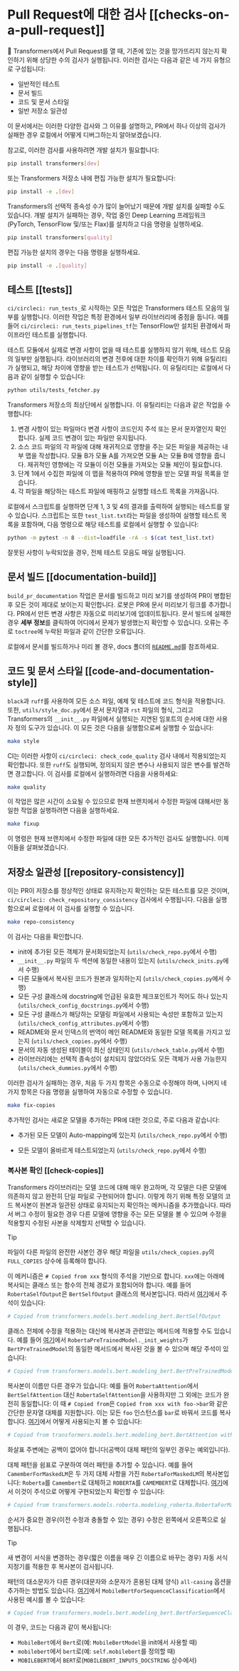 <!---
Copyright 2020 The HuggingFace Team. All rights reserved.

Licensed under the Apache License, Version 2.0 (the "License");
you may not use this file except in compliance with the License.
You may obtain a copy of the License at

    http://www.apache.org/licenses/LICENSE-2.0

Unless required by applicable law or agreed to in writing, software
distributed under the License is distributed on an "AS IS" BASIS,
WITHOUT WARRANTIES OR CONDITIONS OF ANY KIND, either express or implied.
See the License for the specific language governing permissions and
limitations under the License.

⚠️ Note that this file is in Markdown but contain specific syntax for our doc-builder (similar to MDX) that may not be
rendered properly in your Markdown viewer.

-->

# Pull Request에 대한 검사 [[checks-on-a-pull-request]]

🤗 Transformers에서 Pull Request를 열 때, 기존에 있는 것을 망가뜨리지 않는지 확인하기 위해 상당한 수의 검사가 실행됩니다. 이러한 검사는 다음과 같은 네 가지 유형으로 구성됩니다:
- 일반적인 테스트
- 문서 빌드
- 코드 및 문서 스타일
- 일반 저장소 일관성

이 문서에서는 이러한 다양한 검사와 그 이유를 설명하고, PR에서 하나 이상의 검사가 실패한 경우 로컬에서 어떻게 디버그하는지 알아보겠습니다.

참고로, 이러한 검사를 사용하려면 개발 설치가 필요합니다:

```bash
pip install transformers[dev]
```

또는 Transformers 저장소 내에 편집 가능한 설치가 필요합니다:

```bash
pip install -e .[dev]
```

Transformers의 선택적 종속성 수가 많이 늘어났기 때문에 개발 설치를 실패할 수도 있습니다. 개발 설치가 실패하는 경우, 작업 중인 Deep Learning 프레임워크 (PyTorch, TensorFlow 및/또는 Flax)를 설치하고 다음 명령을 실행하세요.

```bash
pip install transformers[quality]
```

편집 가능한 설치의 경우는 다음 명령을 실행하세요.

```bash
pip install -e .[quality]
```


## 테스트 [[tests]]

`ci/circleci: run_tests_`로 시작하는 모든 작업은 Transformers 테스트 모음의 일부를 실행합니다. 이러한 작업은 특정 환경에서 일부 라이브러리에 중점을 둡니다. 예를 들어 `ci/circleci: run_tests_pipelines_tf`는 TensorFlow만 설치된 환경에서 파이프라인 테스트를 실행합니다.

테스트 모듈에서 실제로 변경 사항이 없을 때 테스트를 실행하지 않기 위해, 테스트 모음의 일부만 실행됩니다. 라이브러리의 변경 전후에 대한 차이를 확인하기 위해 유틸리티가 실행되고, 해당 차이에 영향을 받는 테스트가 선택됩니다. 이 유틸리티는 로컬에서 다음과 같이 실행할 수 있습니다:

```bash
python utils/tests_fetcher.py
```

Transformers 저장소의 최상단에서 실행합니다. 이 유틸리티는 다음과 같은 작업을 수행합니다:

1. 변경 사항이 있는 파일마다 변경 사항이 코드인지 주석 또는 문서 문자열인지 확인합니다. 실제 코드 변경이 있는 파일만 유지됩니다.
2. 소스 코드 파일의 각 파일에 대해 재귀적으로 영향을 주는 모든 파일을 제공하는 내부 맵을 작성합니다. 모듈 B가 모듈 A를 가져오면 모듈 A는 모듈 B에 영향을 줍니다. 재귀적인 영향에는 각 모듈이 이전 모듈을 가져오는 모듈 체인이 필요합니다.
3. 단계 1에서 수집한 파일에 이 맵을 적용하여 PR에 영향을 받는 모델 파일 목록을 얻습니다.
4. 각 파일을 해당하는 테스트 파일에 매핑하고 실행할 테스트 목록을 가져옵니다.

로컬에서 스크립트를 실행하면 단계 1, 3 및 4의 결과를 출력하여 실행되는 테스트를 알 수 있습니다. 스크립트는 또한 `test_list.txt`라는 파일을 생성하여 실행할 테스트 목록을 포함하며, 다음 명령으로 해당 테스트를 로컬에서 실행할 수 있습니다:

```bash
python -m pytest -n 8 --dist=loadfile -rA -s $(cat test_list.txt)
```

잘못된 사항이 누락되었을 경우, 전체 테스트 모음도 매일 실행됩니다.

## 문서 빌드 [[documentation-build]]

`build_pr_documentation` 작업은 문서를 빌드하고 미리 보기를 생성하여 PR이 병합된 후 모든 것이 제대로 보이는지 확인합니다. 로봇은 PR에 문서 미리보기 링크를 추가합니다. PR에서 만든 변경 사항은 자동으로 미리보기에 업데이트됩니다. 문서 빌드에 실패한 경우 **세부 정보**를 클릭하여 어디에서 문제가 발생했는지 확인할 수 있습니다. 오류는 주로 `toctree`에 누락된 파일과 같이 간단한 오류입니다.

로컬에서 문서를 빌드하거나 미리 볼 경우, docs 폴더의 [`README.md`](https://github.com/huggingface/transformers/tree/main/docs)를 참조하세요.

## 코드 및 문서 스타일 [[code-and-documentation-style]]

`black`과 `ruff`를 사용하여 모든 소스 파일, 예제 및 테스트에 코드 형식을 적용합니다. 또한, `utils/style_doc.py`에서 문서 문자열과 `rst` 파일의 형식, 그리고 Transformers의 `__init__.py` 파일에서 실행되는 지연된 임포트의 순서에 대한 사용자 정의 도구가 있습니다. 이 모든 것은 다음을 실행함으로써 실행할 수 있습니다:

```bash
make style
```

CI는 이러한 사항이 `ci/circleci: check_code_quality` 검사 내에서 적용되었는지 확인합니다. 또한 `ruff`도 실행되며, 정의되지 않은 변수나 사용되지 않은 변수를 발견하면 경고합니다. 이 검사를 로컬에서 실행하려면 다음을 사용하세요:

```bash
make quality
```

이 작업은 많은 시간이 소요될 수 있으므로 현재 브랜치에서 수정한 파일에 대해서만 동일한 작업을 실행하려면 다음을 실행하세요.

```bash
make fixup
```

이 명령은 현재 브랜치에서 수정한 파일에 대한 모든 추가적인 검사도 실행합니다. 이제 이들을 살펴보겠습니다.

## 저장소 일관성 [[repository-consistency]]

이는 PR이 저장소를 정상적인 상태로 유지하는지 확인하는 모든 테스트를 모은 것이며, `ci/circleci: check_repository_consistency` 검사에서 수행됩니다. 다음을 실행함으로써 로컬에서 이 검사를 실행할 수 있습니다.

```bash
make repo-consistency
```

이 검사는 다음을 확인합니다.

- init에 추가된 모든 객체가 문서화되었는지 (`utils/check_repo.py`에서 수행)
- `__init__.py` 파일의 두 섹션에 동일한 내용이 있는지 (`utils/check_inits.py`에서 수행)
- 다른 모듈에서 복사된 코드가 원본과 일치하는지 (`utils/check_copies.py`에서 수행)
- 모든 구성 클래스에 docstring에 언급된 유효한 체크포인트가 적어도 하나 있는지 (`utils/check_config_docstrings.py`에서 수행)
- 모든 구성 클래스가 해당하는 모델링 파일에서 사용되는 속성만 포함하고 있는지 (`utils/check_config_attributes.py`에서 수행)
- README와 문서 인덱스의 번역이 메인 README와 동일한 모델 목록을 가지고 있는지 (`utils/check_copies.py`에서 수행)
- 문서의 자동 생성된 테이블이 최신 상태인지 (`utils/check_table.py`에서 수행)
- 라이브러리에는 선택적 종속성이 설치되지 않았더라도 모든 객체가 사용 가능한지 (`utils/check_dummies.py`에서 수행)

이러한 검사가 실패하는 경우, 처음 두 가지 항목은 수동으로 수정해야 하며, 나머지 네 가지 항목은 다음 명령을 실행하여 자동으로 수정할 수 있습니다.

```bash
make fix-copies
```

추가적인 검사는 새로운 모델을 추가하는 PR에 대한 것으로, 주로 다음과 같습니다:

- 추가된 모든 모델이 Auto-mapping에 있는지 (`utils/check_repo.py`에서 수행)
<!-- TODO Sylvain, add a check that makes sure the common tests are implemented.-->
- 모든 모델이 올바르게 테스트되었는지 (`utils/check_repo.py`에서 수행)

<!-- TODO Sylvain, add the following
- 모든 모델이 메인 README, 주요 문서에 추가되었는지
- 사용된 모든 체크포인트가 실제로 Hub에 존재하는지

-->

### 복사본 확인 [[check-copies]]

Transformers 라이브러리는 모델 코드에 대해 매우 완고하며, 각 모델은 다른 모델에 의존하지 않고 완전히 단일 파일로 구현되어야 합니다. 이렇게 하기 위해 특정 모델의 코드 복사본이 원본과 일관된 상태로 유지되는지 확인하는 메커니즘을 추가했습니다. 따라서 버그 수정이 필요한 경우 다른 모델에 영향을 주는 모든 모델을 볼 수 있으며 수정을 적용할지 수정된 사본을 삭제할지 선택할 수 있습니다.

> [!TIP]
> 파일이 다른 파일의 완전한 사본인 경우 해당 파일을 `utils/check_copies.py`의 `FULL_COPIES` 상수에 등록해야 합니다.

이 메커니즘은 `# Copied from xxx` 형식의 주석을 기반으로 합니다. `xxx`에는 아래에 복사되는 클래스 또는 함수의 전체 경로가 포함되어야 합니다. 예를 들어 `RobertaSelfOutput`은 `BertSelfOutput` 클래스의 복사본입니다. 따라서 [여기](https://github.com/huggingface/transformers/blob/2bd7a27a671fd1d98059124024f580f8f5c0f3b5/src/transformers/models/roberta/modeling_roberta.py#L289)에서 주석이 있습니다:


```py
# Copied from transformers.models.bert.modeling_bert.BertSelfOutput
```

클래스 전체에 수정을 적용하는 대신에 복사본과 관련있는 메서드에 적용할 수도 있습니다. 예를 들어 [여기](https://github.com/huggingface/transformers/blob/2bd7a27a671fd1d98059124024f580f8f5c0f3b5/src/transformers/models/roberta/modeling_roberta.py#L598)에서 `RobertaPreTrainedModel._init_weights`가 `BertPreTrainedModel`의 동일한 메서드에서 복사된 것을 볼 수 있으며 해당 주석이 있습니다:

```py
# Copied from transformers.models.bert.modeling_bert.BertPreTrainedModel._init_weights
```

복사본이 이름만 다른 경우가 있습니다: 예를 들어 `RobertaAttention`에서 `BertSelfAttention` 대신 `RobertaSelfAttention`을 사용하지만 그 외에는 코드가 완전히 동일합니다: 이 때 `# Copied from`은 `Copied from xxx with foo->bar`와 같은 간단한 문자열 대체를 지원합니다. 이는 모든 `foo` 인스턴스를 `bar`로 바꿔서 코드를 복사합니다. [여기](https://github.com/huggingface/transformers/blob/2bd7a27a671fd1d98059124024f580f8f5c0f3b5/src/transformers/models/roberta/modeling_roberta.py#L304C1-L304C86)에서 어떻게 사용되는지 볼 수 있습니다:

```py
# Copied from transformers.models.bert.modeling_bert.BertAttention with Bert->Roberta
```

화살표 주변에는 공백이 없어야 합니다(공백이 대체 패턴의 일부인 경우는 예외입니다).

대체 패턴을 쉼표로 구분하여 여러 패턴을 추가할 수 있습니다. 예를 들어 `CamemberForMaskedLM`은 두 가지 대체 사항을 가진 `RobertaForMaskedLM`의 복사본입니다: `Roberta`를 `Camembert`로 대체하고 `ROBERTA`를 `CAMEMBERT`로 대체합니다. [여기](https://github.com/huggingface/transformers/blob/15082a9dc6950ecae63a0d3e5060b2fc7f15050a/src/transformers/models/camembert/modeling_camembert.py#L929)에서 이것이 주석으로 어떻게 구현되었는지 확인할 수 있습니다:

```py
# Copied from transformers.models.roberta.modeling_roberta.RobertaForMaskedLM with Roberta->Camembert, ROBERTA->CAMEMBERT
```

순서가 중요한 경우(이전 수정과 충돌할 수 있는 경우) 수정은 왼쪽에서 오른쪽으로 실행됩니다.

> [!TIP]
> 새 변경이 서식을 변경하는 경우(짧은 이름을 매우 긴 이름으로 바꾸는 경우) 자동 서식 지정기를 적용한 후 복사본이 검사됩니다.

패턴의 대소문자가 다른 경우(대문자와 소문자가 혼용된 대체 양식) `all-casing` 옵션을 추가하는 방법도 있습니다. [여기](https://github.com/huggingface/transformers/blob/15082a9dc6950ecae63a0d3e5060b2fc7f15050a/src/transformers/models/mobilebert/modeling_mobilebert.py#L1237)에서 `MobileBertForSequenceClassification`에서 사용된 예시를 볼 수 있습니다:

```py
# Copied from transformers.models.bert.modeling_bert.BertForSequenceClassification with Bert->MobileBert all-casing
```

이 경우, 코드는 다음과 같이 복사됩니다:
- `MobileBert`에서 `Bert`로(예: `MobileBertModel`을 init에서 사용할 때)
- `mobilebert`에서 `bert`로(예: `self.mobilebert`를 정의할 때)
- `MOBILEBERT`에서 `BERT`로(`MOBILEBERT_INPUTS_DOCSTRING` 상수에서)
